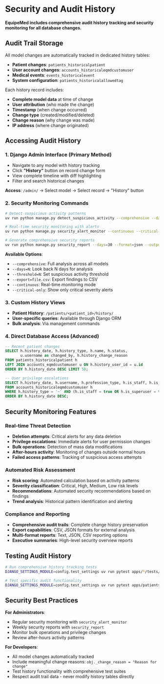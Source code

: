 # Security and Audit History

**EquipeMed includes comprehensive audit history tracking and security monitoring for all database changes.**

## Audit Trail Storage

All model changes are automatically tracked in dedicated history tables:

- **Patient changes**: `patients_historicalpatient`
- **User account changes**: `accounts_historicaleqmdcustomuser`
- **Medical events**: `events_historicalevent`
- **System configuration**: `patients_historicalallowedtag`

Each history record includes:
- **Complete model data** at time of change
- **User attribution** (who made the change)
- **Timestamp** (when change occurred)
- **Change type** (created/modified/deleted)
- **Change reason** (why change was made)
- **IP address** (where change originated)

## Accessing Audit History

### 1. Django Admin Interface (Primary Method)
- Navigate to any model with history tracking
- Click **"History"** button on record change form
- View complete timeline with diff highlighting
- Filter and search historical changes

**Access**: `/admin/` → Select model → Select record → "History" button

### 2. Security Monitoring Commands

```bash
# Detect suspicious activity patterns
uv run python manage.py detect_suspicious_activity --comprehensive --days=7

# Real-time security monitoring with alerts
uv run python manage.py security_alert_monitor --continuous --critical-only

# Generate comprehensive security reports
uv run python manage.py security_report --days=30 --format=json --output=security_report.json
```

**Available Options**:
- `--comprehensive`: Full analysis across all models
- `--days=N`: Look back N days for analysis
- `--threshold=N`: Set suspicious activity threshold
- `--export=file.csv`: Export findings to CSV
- `--continuous`: Real-time monitoring mode
- `--critical-only`: Show only critical severity alerts

### 3. Custom History Views
- **Patient History**: `/patients/<patient_id>/history/`
- **User-specific queries**: Available through Django ORM
- **Bulk analysis**: Via management commands

### 4. Direct Database Access (Advanced)

```sql
-- Recent patient changes
SELECT h.history_date, h.history_type, h.name, h.status, 
       u.username as changed_by, h.history_change_reason
FROM patients_historicalpatient h
LEFT JOIN accounts_eqmdcustomuser u ON h.history_user_id = u.id
ORDER BY h.history_date DESC LIMIT 50;

-- User privilege escalations
SELECT h.history_date, h.username, h.profession_type, h.is_staff, h.is_superuser
FROM accounts_historicaleqmdcustomuser h
WHERE h.history_type = '~' AND (h.is_staff = true OR h.is_superuser = true)
ORDER BY h.history_date DESC;
```

## Security Monitoring Features

### Real-time Threat Detection
- **Deletion attempts**: Critical alerts for any data deletion
- **Privilege escalations**: Immediate alerts for user permission changes
- **Bulk operations**: Detection of mass data modifications
- **After-hours activity**: Monitoring of changes outside normal hours
- **Failed access patterns**: Tracking of suspicious access attempts

### Automated Risk Assessment
- **Risk scoring**: Automated calculation based on activity patterns
- **Severity classification**: Critical, High, Medium, Low risk levels
- **Recommendations**: Automated security recommendations based on findings
- **Trend analysis**: Historical pattern identification and alerting

### Compliance and Reporting
- **Comprehensive audit trails**: Complete change history preservation
- **Export capabilities**: CSV, JSON formats for external analysis
- **Multi-format reports**: Text, JSON, CSV reporting options
- **Executive summaries**: High-level security overview reports

## Testing Audit History

```bash
# Run comprehensive history tracking tests
DJANGO_SETTINGS_MODULE=config.test_settings uv run pytest apps/*/tests/test_history.py

# Test specific audit functionality
DJANGO_SETTINGS_MODULE=config.test_settings uv run pytest apps/patients/tests/test_history.py::TestPatientHistory
```

## Security Best Practices

**For Administrators**:
- Regular security monitoring with `security_alert_monitor`
- Weekly security reports with `security_report`
- Monitor bulk operations and privilege changes
- Review after-hours activity patterns

**For Developers**:
- All model changes automatically tracked
- Include meaningful change reasons: `obj._change_reason = "Reason for change"`
- Test history functionality with comprehensive test suites
- Respect audit trail data - never modify history tables directly